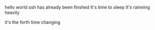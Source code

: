 
hello world
ssh has already been finshed
It's time to sleep
It's rainning heavily


it's the forth time changing
